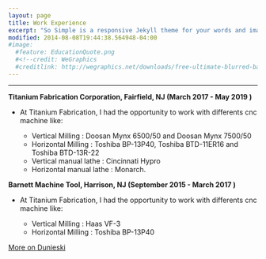 ```yaml
---
layout: page
title: Work Experience
excerpt: "So Simple is a responsive Jekyll theme for your words and images."
modified: 2014-08-08T19:44:38.564948-04:00
#image:
  #feature: EducationQuote.png 
  #<!--credit: WeGraphics
  #creditlink: http://wegraphics.net/downloads/free-ultimate-blurred-background-pack/ -->
---
```


<!--Looking for a simple, responsive, theme for your Jekyll powered blog? Well look no further. Here be **So Simple Theme**, the follow up to [**Minimal Mistakes**](http://mmistakes.github.io/minimal-mistakes) --- by designer slash illustrator [Michael Rose](http://mademistakes.com).-->

<hr/>


  
**Titanium Fabrication Corporation, Fairfield, NJ (March 2017 - May 2019 )**
   
   * At Titanium Fabrication, I had the opportunity to work with differents cnc machine like:
   
      * Vertical Milling : Doosan Mynx 6500/50 and Doosan Mynx 7500/50
      * Horizontal Milling : Toshiba BP-13P40, Toshiba BTD-11ER16 and Toshiba BTD-13R-22
      * Vertical manual lathe : Cincinnati Hypro 
      * Horizontal manual lathe : Monarch.
  
**Barnett Machine Tool, Harrison, NJ (September 2015 - March 2017 )**
   
   * At Titanium Fabrication, I had the opportunity to work with differents cnc machine like:
   
      * Vertical Milling : Haas VF-3 
      * Horizontal Milling : Toshiba BP-13P40 
      
  
<a markdown="0" href="https://www.tifab.com/" class="btn">More on Dunieski</a>

[^1]: Example: *domain.com/category-name/post-title*
